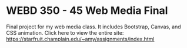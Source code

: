 # WEBD 350 - 45 Web Media Final
Final project for my web media class. It includes Bootstrap, Canvas, and CSS animation. 
Click here to view the entire site: https://starfruit.champlain.edu/~amy/assignments/index.html
